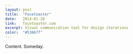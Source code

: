 ```yaml
---
layout: post
title:  "Facetoaster"
date:   2014-01-20
link:	facetoaster.com
excerpt: Visual communication tool for design iterations
color:	"#53667f"
---
```

Content. Someday.